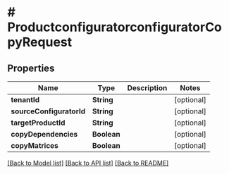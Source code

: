# # ProductconfiguratorconfiguratorCopyRequest


## Properties


Name | Type | Description | Notes
------------ | ------------- | ------------- | -------------
**tenantId**| **String** |   | [optional]
**sourceConfiguratorId**| **String** |   | [optional]
**targetProductId**| **String** |   | [optional]
**copyDependencies**| **Boolean** |   | [optional]
**copyMatrices**| **Boolean** |   | [optional]


[[Back to Model list]](../../README.md#models) [[Back to API list]](../../README.md#endpoints) [[Back to README]](../../README.md)